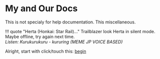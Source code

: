 # My and Our Docs
This is not specialy for help documentation. This miscellaneous.

!!! quote "Herta (Honkai: Star Rail)..."
    Trailblazer look Herta in silent mode. Maybe offline, try again next 
    time. <br/>_Listen: Kurukurukuru - kururing (MEME JP VOICE BASED)_

Alright, start with click/touch this: [begin](Awal)
